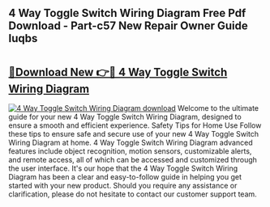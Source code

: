## 4 Way Toggle Switch Wiring Diagram Free Pdf Download - Part-c57 New Repair Owner Guide Iuqbs

# <h2><a href="http://dfo0wm.blite.top/?on=4+Way+Toggle+Switch+Wiring+Diagram">🔗Download New 👉🔴 4 Way Toggle Switch Wiring Diagram</a></h2>

[![4 Way Toggle Switch Wiring Diagram download](https://i.imgur.com/lujVjoI.png)](http://dfo0wm.blite.top/?on=4+Way+Toggle+Switch+Wiring+Diagram)
Welcome to the ultimate guide for your new 4 Way Toggle Switch Wiring Diagram, designed to ensure a smooth and efficient experience. Safety Tips for Home Use Follow these tips to ensure safe and secure use of your new 4 Way Toggle Switch Wiring Diagram at home. 4 Way Toggle Switch Wiring Diagram advanced features include object recognition, motion sensors, customizable alerts, and remote access, all of which can be accessed and customized through the user interface. It's our hope that the 4 Way Toggle Switch Wiring Diagram has been a clear and easy-to-follow guide in helping you get started with your new product. Should you require any assistance or clarification, please do not hesitate to contact our customer support team.
